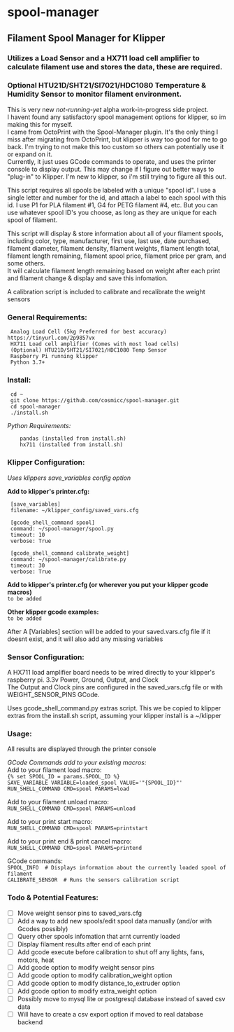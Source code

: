 # spool-manager
## Filament Spool Manager for Klipper
### Utilizes a Load Sensor and a HX711 load cell amplifier to calculate filament use and stores the data, these are required.
### Optional HTU21D/SHT21/SI7021/HDC1080 Temperature & Humidity Sensor to monitor filament environment.

This is very new *not-running-yet* alpha work-in-progress side project.<br />
I havent found any satisfactory spool management options for klipper, so im making this for myself.<br />
I came from OctoPrint with the Spool-Manager plugin. It's the only thing I miss after migrating from OctoPrint, but klipper is way too good for me to go back.
I'm trying to not make this too custom so others can potentially use it or expand on it.<br />
Currently, it just uses GCode commands to operate, and uses the printer console to display output. This may change if I figure out better ways to "plug-in" to Klipper. I'm new to klipper, so i'm still trying to figure all this out.

This script requires all spools be labeled with a unique "spool id".  I use a single letter and number for the id, and attach a label to each spool with this id.
I use P1 for PLA filament #1, G4 for PETG filament #4, etc.  But you can use whatever spool ID's you choose, as long as they are unique for each spool of filament.<br />

This script will display & store information about all of your filament spools, including color, type, manufacturer, first use, last use, date purchased, filament diameter, filament density, filament weights, filament length total, filament length remaining, filament spool price, filament price per gram, and some others.<br />
It will calculate filament length remaining based on weight after each print and filament change & display and save this infomation.<br />

A calibration script is included to calibrate and recalibrate the weight sensors<br />

### General Requirements:
     Analog Load Cell (5kg Preferred for best accuracy) https://tinyurl.com/2p9857vx
     HX711 Load cell amplifier (Comes with most load cells)
     (Optional) HTU21D/SHT21/SI7021/HDC1080 Temp Sensor 
     Raspberry Pi running klipper
     Python 3.7+

### Install:
     cd ~
     git clone https://github.com/cosmicc/spool-manager.git
     cd spool-manager
     ./install.sh

*Python Requirements:*<br />
```
    pandas (installed from install.sh)
    hx711 (installed from install.sh)
```
  
### Klipper Configuration:
  *Uses klippers save_variables config option*

  **Add to klipper's printer.cfg:**
  
     [save_variables]
     filename: ~/klipper_config/saved_vars.cfg
  
     [gcode_shell_command spool]
     command: ~/spool-manager/spool.py
     timeout: 10
     verbose: True

     [gcode_shell_command calibrate_weight]
     command: ~/spool-manager/calibrate.py
     timeout: 30
     verbose: True

  **Add to klipper's printer.cfg (or wherever you put your klipper gcode macros)**<br />
     `to be added`

  **Other klipper gcode examples:**<br />
     `to be added`
     
  After A [Variables] section will be added to your saved.vars.cfg file if it doesnt exist, and it will also add any missing variables
     
### Sensor Configuration:
A HX711 load amplifier board needs to be wired directly to your klipper's raspberry pi.  3.3v Power, Ground, Output, and Clock<br />
The Output and Clock pins are configured in the saved_vars.cfg file or with WEIGHT_SENSOR_PINS GCode.<br />

Uses gcode_shell_command.py extras script.  This we be copied to klipper extras from the install.sh script, assuming your klipper install is a ~/klipper<br />

### Usage:
All results are displayed through the printer console

*GCode Commands add to your existing macros:*<br />
Add to your filament load macro:<br />
     `{% set SPOOL_ID = params.SPOOL_ID %}`<br />
     `SAVE_VARIABLE VARIABLE=loaded_spool VALUE='"{SPOOL_ID}"'`<br />
     `RUN_SHELL_COMMAND CMD=spool PARAMS=load`
     
Add to your filament unload macro:<br />
     `RUN_SHELL_COMMAND CMD=spool PARAMS=unload`
     
Add to your print start macro:<br />
     `RUN_SHELL_COMMAND CMD=spool PARAMS=printstart` 
     
Add to your print end & print cancel macro:<br />
     `RUN_SHELL_COMMAND CMD=spool PARAMS=printend`
 
 GCode commands:<br />
     `SPOOL_INFO  # Displays information about the currently loaded spool of filament`<br />
     `CALIBRATE_SENSOR  # Runs the sensors calibration script`
     
### Todo & Potential Features:
  - [ ] Move weight sensor pins to saved_vars.cfg
  - [ ] Add a way to add new spools/edit spool data manually (and/or with Gcodes possibly)
  - [ ] Query other spools infomation that arnt currently loaded
  - [ ] Display filament results after end of each print
  - [ ] Add gcode execute before calibration to shut off any lights, fans, motors, heat
  - [ ] Add gcode option to modify weight sensor pins
  - [ ] Add gcode option to modify calibration_weight option
  - [ ] Add gcode option to modify distance_to_extruder option
  - [ ] Add gcode option to modify extra_weight option
  - [ ] Possibly move to mysql lite or postgresql database instead of saved csv data
  - [ ] Will have to create a csv export option if moved to real database backend

